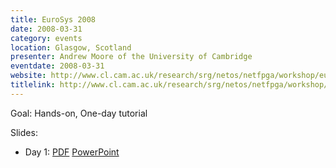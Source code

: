 ```yaml
---
title: EuroSys 2008
date: 2008-03-31
category: events
location: Glasgow, Scotland
presenter: Andrew Moore of the University of Cambridge
eventdate: 2008-03-31
website: http://www.cl.cam.ac.uk/research/srg/netos/netfpga/workshop/eurosys-march-2008/index.html
titlelink: http://www.cl.cam.ac.uk/research/srg/netos/netfpga/workshop/eurosys-march-2008/index.html
---
```


Goal: Hands-on, One-day tutorial

Slides:
- Day 1: [PDF](https://docs.google.com/open?id=0B4EuVzA5UdPRZllFMzVjWTJJNDA) [PowerPoint](https://docs.google.com/open?id=0B4EuVzA5UdPRWkk2SUNVQ1Y4NVE)
